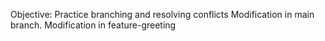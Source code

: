 Objective: Practice branching and resolving conflicts 
Modification in main branch. 
Modification in feature-greeting 
